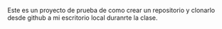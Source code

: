 Este es un proyecto de prueba de como crear un repositorio y clonarlo desde github a mi escritorio local duranrte la clase.

